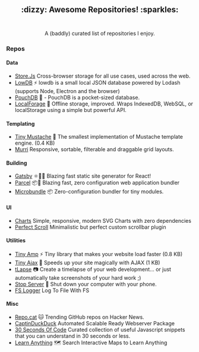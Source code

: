 <h2 align="center">
 :dizzy: Awesome Repositories! :sparkles:<br><br>
</h2>

<p align="center">A (baddly) curated list of repositories I enjoy.</p>

### Repos

#### Data

- [Store.Js](https://github.com/marcuswestin/store.js/) Cross-browser storage for all use cases, used across the web.
- [LowDB](https://github.com/typicode/lowdb) :zap: lowdb is a small local JSON database powered by Lodash (supports Node, Electron and the browser)
- [PouchDB](https://github.com/pouchdb/pouchdb) 🐨 - PouchDB is a pocket-sized database. 
- [LocalForage](https://github.com/localForage/localForage) 💾 Offline storage, improved. Wraps IndexedDB, WebSQL, or localStorage using a simple but powerful API.

#### Templating

- [Tiny Mustache](https://github.com/aishikaty/tiny-mustache) :speak_no_evil: The smallest implementation of Mustache template engine. (0.4 KB)
- [Murri](https://github.com/haltu/muuri) Responsive, sortable, filterable and draggable grid layouts.

#### Building

- [Gatsby](https://github.com/gatsbyjs/gatsby) ⚛️📄🚀 Blazing fast static site generator for React!
- [Parcel](https://github.com/parcel-bundler/parcel) 📦🚀 Blazing fast, zero configuration web application bundler
- [Microbundle](https://github.com/developit/microbundle) 📦 Zero-configuration bundler for tiny modules.

#### UI

- [Charts](https://github.com/frappe/charts) Simple, responsive, modern SVG Charts with zero dependencies
- [Perfect Scroll](https://github.com/utatti/perfect-scrollbar) Minimalistic but perfect custom scrollbar plugin

#### Utilities

- [Tiny Amp](https://github.com/aishikaty/tiny-amp) :zap: Tiny library that makes your website load faster (0.8 KB)
- [Tiny Ajax](https://github.com/aishikaty/tiny-ajax) :dizzy: Speeds up your site magically with AJAX (1 KB)
- [tLapse](https://github.com/typicode/tlapse) :camera: Create a timelapse of your web development... or just automatically take screenshots of your hard work ;)
- [Stop Server](https://github.com/typicode/stop-server) 📱 Shut down your computer with your phone.
- [FS Logger](https://gist.github.com/clarkhacks/65eb549ea49ccdb751b6a4aae2850ed6) Log To File With FS

#### Misc

- [Repo.cat](https://github.com/keyanzhang/repo.cat) 🐱 Trending GitHub repos on Hacker News.
- [CaptinDuckDuck](https://github.com/githubsaturn/captainduckduck) Automated Scalable Ready Webserver Package
- [30 Seconds Of Code](https://github.com/Chalarangelo/30-seconds-of-code) Curated collection of useful Javascript snippets that you can understand in 30 seconds or less.
- [Learn Anything](https://github.com/learn-anything/learn-anything) 🗺 Search Interactive Maps to Learn Anything

